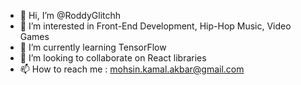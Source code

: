 - 👋 Hi, I’m @RoddyGlitchh
- 👀 I’m interested in Front-End Development, Hip-Hop Music, Video Games
- 🌱 I’m currently learning TensorFlow
- 💞️ I’m looking to collaborate on React libraries
- 📫 How to reach me : mohsin.kamal.akbar@gmail.com
